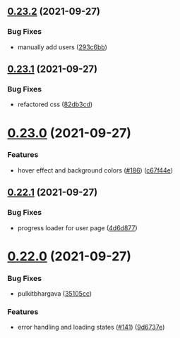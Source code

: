## [0.23.2](https://github.com/EddieHubCommunity/LinkFree/compare/v0.23.1...v0.23.2) (2021-09-27)


### Bug Fixes

* manually add users ([293c6bb](https://github.com/EddieHubCommunity/LinkFree/commit/293c6bb0c1faa1b5b65dc5b303859f10de8d0f2f))



## [0.23.1](https://github.com/EddieHubCommunity/LinkFree/compare/v0.23.0...v0.23.1) (2021-09-27)


### Bug Fixes

* refactored css ([82db3cd](https://github.com/EddieHubCommunity/LinkFree/commit/82db3cdc06d46c428684d08b3f2045f7ad00f6ed))



# [0.23.0](https://github.com/EddieHubCommunity/LinkFree/compare/v0.22.1...v0.23.0) (2021-09-27)


### Features

* hover effect and background colors ([#186](https://github.com/EddieHubCommunity/LinkFree/issues/186)) ([c67f44e](https://github.com/EddieHubCommunity/LinkFree/commit/c67f44ee2bc720622c5e2a34d738be818f103093))



## [0.22.1](https://github.com/EddieHubCommunity/LinkFree/compare/v0.22.0...v0.22.1) (2021-09-27)


### Bug Fixes

* progress loader for user page ([4d6d877](https://github.com/EddieHubCommunity/LinkFree/commit/4d6d877c15f6293b48e8b5a827e65f85439b0603))



# [0.22.0](https://github.com/EddieHubCommunity/LinkFree/compare/v0.21.4...v0.22.0) (2021-09-27)


### Bug Fixes

* pulkitbhargava ([35105cc](https://github.com/EddieHubCommunity/LinkFree/commit/35105ccd06dd77dd459f0514301cacff141f0b46))


### Features

* error handling and loading states ([#141](https://github.com/EddieHubCommunity/LinkFree/issues/141)) ([9d6737e](https://github.com/EddieHubCommunity/LinkFree/commit/9d6737ef79651ad0acfdca955e955104a6e86235))




